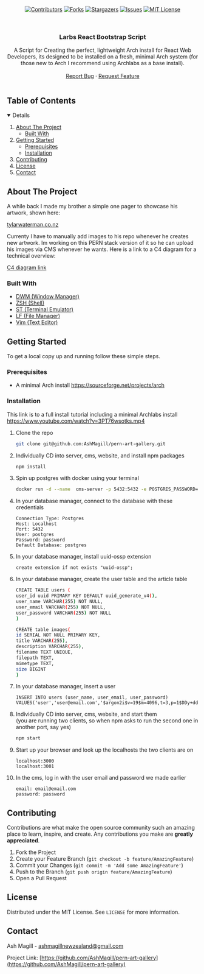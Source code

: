 
<!--
*** Thanks for checking out the Best-README-Template. If you have a suggestion
*** that would make this better, please fork the repo and create a pull request
*** or simply open an issue with the tag "enhancement".
*** Thanks again! Now go create something AMAZING! :D
***
***
***
*** To avoid retyping too much info. Do a search and replace for the following:
*** AshMagill, pern-art-gallery, twitter_handle, ashmagillnewzealand@gmail.com, pern-art-gallery, A React website that displays images posted by a CMS, the routes in the server are secured with basic authentication. Uses a postgres database.
-->



<!-- PROJECT SHIELDS -->
<!--
*** I'm using markdown "reference style" links for readability.
*** Reference links are enclosed in brackets [ ] instead of parentheses ( ).
*** See the bottom of this document for the declaration of the reference variables
*** for contributors-url, forks-url, etc. This is an optional, concise syntax you may use.
*** https://www.markdownguide.org/basic-syntax/#reference-style-links
-->
<span align="center">

[![Contributors][contributors-shield]][contributors-url]
[![Forks][forks-shield]][forks-url]
[![Stargazers][stars-shield]][stars-url]
[![Issues][issues-shield]][issues-url]
[![MIT License][license-shield]][license-url]


</span>

<br />
<p align="center">

  <h3 align="center">Larbs React Bootstrap Script</h3> 

  <p align="center">
  A Script for Creating the perfect, lightweight Arch install for React Web Developers, its designed to be installed on a fresh, minimal Arch system (for those new to Arch I recommend using Archlabs as a base install). 
    <br />
    <!--<a href="https://raw.githubusercontent.com/AshMagill/Readme/main/images/Pern%20C4%20Diagram.png?token=AQZ3OBXAICRLYNCWHRXRGITAYA4OM"><strong>C4 Diagram »</strong></a>-->
    <!--<br />-->
    <br />
    <!--<a href="https://github.com/AshMagill/pern-art-gallery">View Demo</a>-->
    <!--·-->
    <a href="https://github.com/AshMagill/pern-art-gallery/issues">Report Bug</a>
    ·
    <a href="https://github.com/AshMagill/pern-art-gallery/issues">Request Feature</a>
  </p>
</p>



<!-- TABLE OF CONTENTS -->
  <summary><h2 style="display: inline-block">Table of Contents</h2></summary>
<details open="open">
  <ol>
    <li>
      <a href="#about-the-project">About The Project</a>
      <ul>
        <li><a href="#built-with">Built With</a></li>
      </ul>
    </li>
    <li>
      <a href="#getting-started">Getting Started</a>
      <ul>
        <li><a href="#prerequisites">Prerequisites</a></li>
        <li><a href="#installation">Installation</a></li>
      </ul>
    </li>
    <li><a href="#contributing">Contributing</a></li>
    <li><a href="#license">License</a></li>
    <li><a href="#contact">Contact</a></li>
  </ol>
</details>



<!-- ABOUT THE PROJECT -->
## About The Project

A while back I made my brother a simple one pager to showcase his artwork, shown here:

<a href="https://tylarwaterman.co.nz">tylarwaterman.co.nz</a>

Currenty I have to manually add images to his repo whenever he creates new artwork. Im working on this PERN stack version of it so he can upload his images via CMS whenever he wants. Here is a link to a C4 diagram for a technical overview:

<a href="https://raw.githubusercontent.com/AshMagill/pern-art-gallery/main/c4.png"><p>C4 diagram link</p></a> 


### Built With
* [DWM (Window Manager)](https://www.postgresql.org/)
* [ZSH (Shell)](https://expressjs.com/)
* [ST (Terminal Emulator)](https://reactjs.org/)
* [LF (File Manager)](https://nodejs.org/en/)
* [Vim (Text Editor)](https://getbootstrap.com/)

<!-- GETTING STARTED -->
## Getting Started

To get a local copy up and running follow these simple steps.

### Prerequisites

* A minimal Arch install
  https://sourceforge.net/projects/arch

### Installation
  This link is to a full install tutorial including a minimal Archlabs install
  https://www.youtube.com/watch?v=3PT76wsotks.mp4

1. Clone the repo
   ```sh
   git clone git@github.com:AshMagill/pern-art-gallery.git
   ```
2. Individually CD into server, cms, website, and install npm packages 
   ```sh
   npm install
   ```
3. Spin up postgres with docker using your terminal
   ```sh
   docker run -d --name  cms-server -p 5432:5432 -e POSTGRES_PASSWORD=password -v cms-server:/var/lib/postgresql/data -d postgres
   ```
3. In your database manager, connect to the database with these credentials
   ```
   Connection Type: Postgres
   Host: Localhost
   Port: 5432
   User: postgres
   Password: password
   Default Database: postgres
   ```
7. In your database manager, install uuid-ossp extension
   ```
   create extension if not exists "uuid-ossp";
   ```
6. In your database manager, create the user table and the article table
   ```sh
   CREATE TABLE users (
   user_id uuid PRIMARY KEY DEFAULT uuid_generate_v4(),
   user_name VARCHAR(255) NOT NULL,
   user_email VARCHAR(255) NOT NULL,
   user_password VARCHAR(255) NOT NULL
   )
   ```
   ```sh
   CREATE table images(
   id SERIAL NOT NULL PRIMARY KEY,
   title VARCHAR(255),
   description VARCHAR(255),
   filename TEXT UNIQUE,
   filepath TEXT,
   mimetype TEXT,
   size BIGINT
   )
   ```
8. In your database manager, insert a user
   ```
   INSERT INTO users (user_name, user_email, user_password)
   VALUES('user','user@email.com','$argon2i$v=19$m=4096,t=3,p=1$DDy+ddirjxRcDR46CUcVyg$axkNtlqYQSmfUiaUDGQbEK6Mn6AsqOGEKeL8TBpQ23U')
   ```
2. Individually CD into server, cms, website, and start them
   <br>
   (you are running two clients, so when npm asks to run the second one in another port, say yes)
   ```sh
   npm start
   ```
3. Start up your browser and look up the localhosts the two clients are on
   ```
   localhost:3000
   localhost:3001
   ```
4. In the cms, log in with the user email and password we made earlier
   ```
   email: email@email.com
   password: password
   ```
<!-- CONTRIBUTING -->
## Contributing

Contributions are what make the open source community such an amazing place to learn, inspire, and create. Any contributions you make are **greatly appreciated**.

1. Fork the Project
2. Create your Feature Branch (`git checkout -b feature/AmazingFeature`)
3. Commit your Changes (`git commit -m 'Add some AmazingFeature'`)
4. Push to the Branch (`git push origin feature/AmazingFeature`)
5. Open a Pull Request

<!-- LICENSE -->
## License

Distributed under the MIT License. See `LICENSE` for more information.

<!-- CONTACT -->
## Contact

Ash Magill - ashmagillnewzealand@gmail.com

Project Link: [https://github.com/AshMagill/pern-art-gallery](https://github.com/AshMagill/pern-art-gallery)

<!-- MARKDOWN LINKS & IMAGES -->
<!-- https://www.markdownguide.org/basic-syntax/#reference-style-links -->
[contributors-shield]: https://img.shields.io/github/contributors/AshMagill/pern-art-gallery.svg?style=for-the-badge
[contributors-url]: https://github.com/AshMagill/pern-art-gallery/graphs/contributors
[forks-shield]: https://img.shields.io/github/forks/AshMagill/pern-art-gallery.svg?style=for-the-badge
[forks-url]: https://github.com/AshMagill/pern-art-gallery/network/members
[stars-shield]: https://img.shields.io/github/stars/AshMagill/pern-art-gallery.svg?style=for-the-badge
[stars-url]: https://github.com/AshMagill/pern-art-gallery/stargazers
[issues-shield]: https://img.shields.io/github/issues/AshMagill/pern-art-gallery.svg?style=for-the-badge
[issues-url]: https://github.com/AshMagill/pern-art-gallery/issues
[license-shield]: https://img.shields.io/github/license/AshMagill/pern-art-gallery.svg?style=for-the-badge
[license-url]: https://github.com/AshMagill/pern-art-gallery/blob/master/LICENSE.txt
